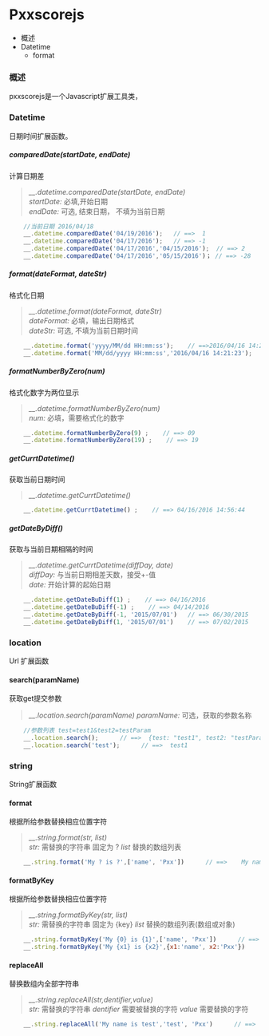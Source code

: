 Pxxscorejs
===

* 概述
* Datetime
    *   format

### 概述
pxxscorejs是一个Javascript扩展工具类，


### Datetime
日期时间扩展函数。

##### comparedDate(startDate, endDate)
计算日期差
> *__.datetime.comparedDate(startDate, endDate)*      
>     *startDate:*  必填,开始日期     
>     *endDate:*  可选, 结束日期， 不填为当前日期     

```javascript
    //当前日期 2016/04/18
    __.datetime.comparedDate('04/19/2016');   // ==>  1
    __.datetime.comparedDate('04/17/2016');   // ==> -1
    __.datetime.comparedDate('04/17/2016','04/15/2016');  // ==> 2
    __.datetime.comparedDate('04/17/2016','05/15/2016')； // ==> -28
```



##### format(dateFormat, dateStr)
格式化日期
> *__.datetime.format(dateFormat, dateStr)*    
>     *dateFormat:*  必填，输出日期格式   
>     *dateStr:*     可选, 不填为当前日期时间   

```javascript
    __.datetime.format('yyyy/MM/dd HH:mm:ss');    // ==>2016/04/16 14:21:23
    __.datetime.format('MM/dd/yyyy HH:mm:ss','2016/04/16 14:21:23');    // ==>2016/04/16 14:21:23

```

##### formatNumberByZero(num)
格式化数字为两位显示
> *__.datetime.formatNumberByZero(num)*    
>     *num:*  必填，需要格式化的数字  

```javascript
    __.datetime.formatNumberByZero(9) ;    // ==> 09
    __.datetime.formatNumberByZero(19) ;    // ==> 19

```

##### getCurrtDatetime()
获取当前日期时间
> *__.datetime.getCurrtDatetime()* 
```javascript
    __.datetime.getCurrtDatetime() ;    // ==> 04/16/2016 14:56:44
```

##### getDateByDiff()
获取与当前日期相隔的时间
> *__.datetime.getCurrtDatetime(diffDay, date)*     
>     *diffDay:* 与当前日期相差天数，接受+-值  
>     *date:*  开始计算的起始日期     

```javascript
    __.datetime.getDateBuDiff(1) ;    // ==> 04/16/2016
    __.datetime.getDateBuDiff(-1) ;    // ==> 04/14/2016
    __.datetime.getDateByDiff(-1, '2015/07/01')   // ==> 06/30/2015
    __.datetime.getDateByDiff(1, '2015/07/01')    // ==> 07/02/2015

```


### location
Url 扩展函数

#### search(paramName)
获取get提交参数
> *__.location.search(paramName)*
> *paramName:*  可选，获取的参数名称

```javascript
    //参数列表 test=test1&test2=testParam
    __.location.search();      // ==>  {test: "test1", test2: "testParam"}
    __.location.search('test');      // ==>  test1
```

### string
String扩展函数

#### format
根据所给参数替换相应位置字符
> *__.string.format(str, list)*    
> *str:*  需替换的字符串  固定为 ? 
> *list*  替换的数组列表

```javascript
    __.string.format('My ? is ?',['name', 'Pxx'])      // ==>    My name is Pxx
```

#### formatByKey
根据所给参数替换相应位置字符
> *__.string.formatByKey(str, list)*    
> *str:*  需替换的字符串  固定为 {key}
> *list*  替换的数组列表(数组或对象)

```javascript
    __.string.formatByKey('My {0} is {1}',['name', 'Pxx'])      // ==>    My name is Pxx
    __.string.formatByKey('My {x1} is {x2}',{x1:'name', x2:'Pxx'})      // ==>    My name is Pxx
```

#### replaceAll
替换数组内全部字符串
> *__.string.replaceAll(str,dentifier,value)*    
> *str:*  需替换的字符串
> *dentifier*  需要被替换的字符
> *value*  需要替换的字符

```javascript
    __.string.replaceAll('My name is test','test', 'Pxx')      // ==>    My name is Pxx
```


